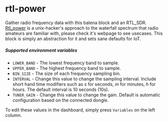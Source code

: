 # rtl-power
Gather radio frequency data with this balena block and an RTL_SDR. [Rtl_power](http://kmkeen.com/rtl-power/) is a unix-hacker's approach to the waterfall spectrum that radio amateurs are familiar with, please check it's webpage to see usecases. This block is simply an abstraction for it and sets sane defaults for IoT.

##### Supported environment variables
- `LOWER_BAND` - The lowest frequency band to sample.
- `UPPER_BAND` - The highest frequency band to sample.
- `BIN_SIZE` - The size of each frequency sampling bin.
- `INTERVAL` - Change this value to change the sampling interval. Include short hand time modifiers such as *s* for seconds, *m* for minutes, *h* for hours. The default interval is 10 seconds (10s).
- `TUNER_GAIN` - Change this value to change the gain. Default is automatic configuration based on the connected dongle.

To edit these values in the dashboard, simply press `Variables` on the left column.
